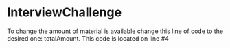 # InterviewChallenge
To change the amount of material is available change this line of code to the desired one: totalAmount.
This code is located on line #4
